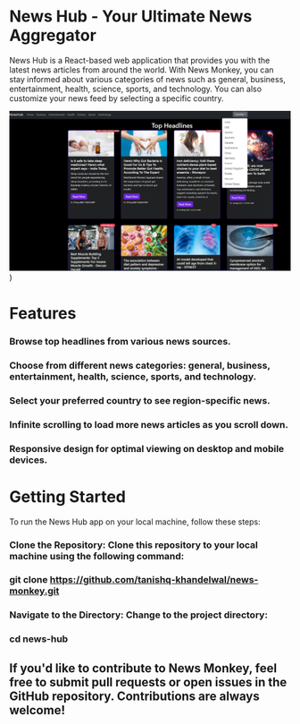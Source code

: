 # News Hub - Your Ultimate News Aggregator
News Hub is a React-based web application that provides you with the latest news articles from around the world. With News Monkey, you can stay informed about various categories of news such as general, business, entertainment, health, science, sports, and technology. You can also customize your news feed by selecting a specific country.

![News Hubb Screenshot](news-git.png)
)


# Features
### Browse top headlines from various news sources.
### Choose from different news categories: general, business, entertainment, health, science, sports, and technology.
### Select your preferred country to see region-specific news.
### Infinite scrolling to load more news articles as you scroll down.
### Responsive design for optimal viewing on desktop and mobile devices.

 # Getting Started
To run the News Hub app on your local machine, follow these steps:

### Clone the Repository: Clone this repository to your local machine using the following command:

### git clone https://github.com/tanishq-khandelwal/news-monkey.git
### Navigate to the Directory: Change to the project directory:

### cd news-hub

## If you'd like to contribute to News Monkey, feel free to submit pull requests or open issues in the GitHub repository. Contributions are always welcome!
